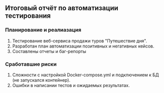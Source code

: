 ## Итоговый отчёт по автоматизации тестирования

### Планирование и реалиазация

1. Тестирование веб-сервиса продажи туров "Путешествие дня".
2. Разработан план автоматизации позитивных и негативных кейсов.
3. Составлены отчеты и баг-репорты

### Сработавшие риски
1. Сложности с настройкой Docker-compose.yml и подключением к БД (не запускался контейнер).
2. Ошибки в написании тестов и ожидаемых результатах.
